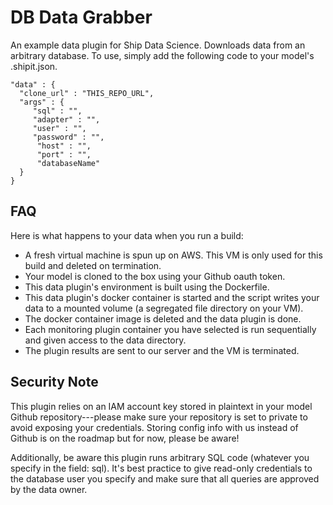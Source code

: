DB Data Grabber
==============

An example data plugin for Ship Data Science.
Downloads data from an arbitrary database.
To use, simply add the following code to your model's .shipit.json.

```
"data" : {
  "clone_url" : "THIS_REPO_URL",
  "args" : {
     "sql" : "",
     "adapter" : "",
     "user" : "",
     "password" : "",
      "host" : "",
      "port" : "", 
      "databaseName" 
  }
}
```

FAQ
--------
Here is what happens to your data when you run a build:

 - A fresh virtual machine is spun up on AWS. This VM is only used for this build and deleted on termination.
 - Your model is cloned to the box using your Github oauth token.
 - This data plugin's environment is built using the Dockerfile.
 - This data plugin's docker container is started and the script writes your data to a mounted volume (a segregated file directory on your VM).
 - The docker container image is deleted and the data plugin is done.
 - Each monitoring plugin container you have selected is run sequentially and given access to the data directory.
 - The plugin results are sent to our server and the VM is terminated.
  
Security Note
----------
This plugin relies on an IAM account key stored in plaintext in your model Github repository---please make sure your repository is set to private to
avoid exposing your credentials. Storing config info with us instead of Github is on the roadmap but for now, please be aware!

Additionally, be aware this plugin runs arbitrary SQL code (whatever you specify in the field: sql). It's best practice to give read-only credentials to the
database user you specify and make sure that all queries are approved by the data owner.


